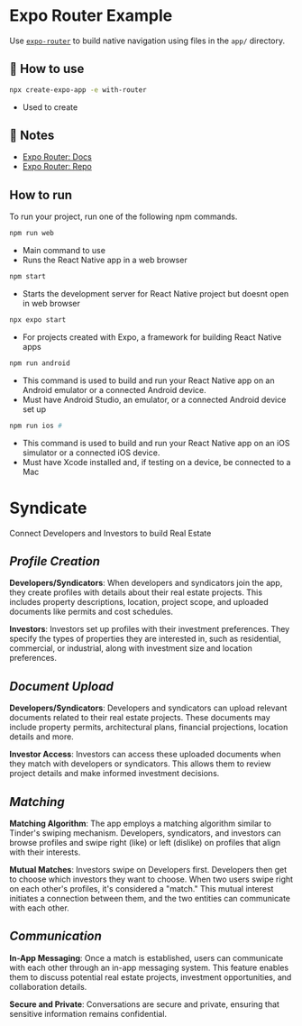 # Expo Router Example

Use [`expo-router`](https://expo.github.io/router) to build native navigation using files in the `app/` directory.

## 🚀 How to use

```sh
npx create-expo-app -e with-router
```
- Used to create 
## 📝 Notes

- [Expo Router: Docs](https://expo.github.io/router)
- [Expo Router: Repo](https://github.com/expo/router)

## How to run
To run your project, run one of the following npm commands.

```sh
npm run web
```
- Main command to use
- Runs the React Native app in a web browser 
```sh
npm start 
```
- Starts the development server for React Native project but doesnt open in web browser 
```sh
npx expo start
```
- For projects created with Expo, a framework for building React Native apps
```sh
npm run android
```
- This command is used to build and run your React Native app on an Android emulator or a connected Android device.
- Must have Android Studio, an emulator, or a connected Android device set up
```sh
npm run ios #
```
- This command is used to build and run your React Native app on an iOS simulator or a connected iOS device.
- Must have Xcode installed and, if testing on a device, be connected to a Mac

# **Syndicate**
Connect Developers and Investors to build Real Estate

## _Profile Creation_
 
**Developers/Syndicators**: When developers and syndicators join the app, they create profiles with details about their real estate projects. This includes property descriptions, location, project scope, and uploaded documents like permits and cost schedules.
 
**Investors**: Investors set up profiles with their investment preferences. They specify the types of properties they are interested in, such as residential, commercial, or industrial, along with investment size and location preferences.

## _Document Upload_
 
**Developers/Syndicators**: Developers and syndicators can upload relevant documents related to their real estate projects. These documents may include property permits, architectural plans, financial projections, location details and more.
 
**Investor Access**: Investors can access these uploaded documents when they match with developers or syndicators. This allows them to review project details and make informed investment decisions.

## _Matching_
 
**Matching Algorithm**: The app employs a matching algorithm similar to Tinder's swiping mechanism. Developers, syndicators, and investors can browse profiles and swipe right (like) or left (dislike) on profiles that align with their interests.
 
**Mutual Matches**: Investors swipe on Developers first. Developers then get to choose which investors they want to choose. When two users swipe right on each other's profiles, it's considered a "match." This mutual interest initiates a connection between them, and the two entities can communicate with each other. 
 
## _Communication_
 
**In-App Messaging**: Once a match is established, users can communicate with each other through an in-app messaging system. This feature enables them to discuss potential real estate projects, investment opportunities, and collaboration details.
 
**Secure and Private**: Conversations are secure and private, ensuring that sensitive information remains confidential.
